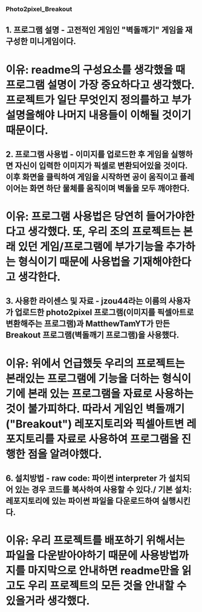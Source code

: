 ### Photo2pixel_Breakout
## 1. 프로그램 설명 - 고전적인 게임인 "벽돌깨기" 게임을 재구성한 미니게임이다.
 # 이유: readme의 구성요소를 생각했을 때 프로그램 설명이 가장 중요하다고 생각했다. 프로젝트가 일단 무엇인지 정의를하고 부가설명을해야 나머지 내용들이 이해될 것이기 때문이다. 
## 2. 프로그램 사용법 - 이미지를 업로드한 후 게임을 실행하면 자신이 입력한 이미지가 픽셀로 변환되어있을 것이다. 이후 화면을 클릭하여 게임을 시작하면 공이 움직이고 플레이어는 화면 하단 물체를 움직이며 벽돌을 모두 깨야한다.
 # 이유: 프로그램 사용법은 당연히 들어가야한다고 생각했다. 또, 우리 조의 프로젝트는 본래 있던 게임/프로그램에 부가기능을 추가하는 형식이기 때문에 사용법을 기재해야한다고 생각한다.
## 3. 사용한 라이센스 및 자료 - jzou44라는 이름의 사용자가 업로드한 photo2pixel 프로그램(이미지를 픽셀아트로 변환해주는 프로그램)과 MatthewTamYT가 만든 Breakout 프로그램(벽돌깨기 프로그램)을 사용했다.
 # 이유: 위에서 언급했듯 우리의 프로젝트는 본래있는 프로그램에 기능을 더하는 형식이기에 본래 있는 프로그램을 자료로 사용하는것이 불가피하다. 따라서 게임인 벽돌깨기("Breakout") 레포지토리와 픽셀아트변 레포지토리를 자료로 사용하여 프로그램을 진행한 점을 알려야했다.
## 6. 설치방법 - raw code: 파이썬 interpreter 가 설치되어 있는 경우 코드를 복사하여 사용할 수 있다./ 기본 설치: 레포지토리에 있는 파이썬 파일을 다운로드하여 실행시킨다.
 # 이유: 우리 프로젝트를 배포하기 위해서는 파일을 다운받아야하기 때문에 사용방법까지를 마지막으로 안내하면 readme만을 읽고도 우리 프로젝트의 모든 것을 안내할 수 있을거라 생각했다.  
